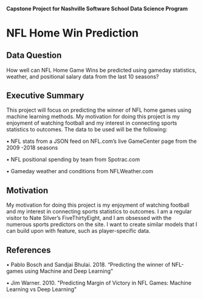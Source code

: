#### Capstone Project for Nashville Software School Data Science Program

# NFL Home Win Prediction

## Data Question

How well can NFL Home Game Wins be predicted using gameday statistics, weather, and  positional salary data from the last 10 seasons? 

## Executive Summary

This project will focus on predicting the winner of NFL home games using machine learning methods. My motivation for doing this project is my enjoyment of watching football and my interest in connecting sports statistics to outcomes. The data to be used will be the following:

•	NFL stats from a JSON feed on NFL.com’s live GameCenter page from the 2009 -2018 seasons

•	NFL positional spending by team from Spotrac.com

•	Gameday weather and conditions from NFLWeather.com

## Motivation

My motivation for doing this project is my enjoyment of watching football and my interest in connecting sports statistics to outcomes. I am a regular visitor to Nate Silver’s FiveThirtyEight, and I am obsessed with the numerous sports predictors on the site. I want to create similar models that I can build upon with feature, such as player-specific data.

## References

•	Pablo Bosch and Sandjai Bhulai. 2018. “Predicting the winner of NFL-games using Machine and Deep Learning”

•	Jim Warner. 2010. "Predicting Margin of Victory in NFL Games: Machine Learning vs Deep Learning"
